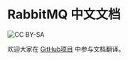 # RabbitMQ 中文文档

![CC BY-SA](https://licensebuttons.net/l/by-sa/3.0/88x31.png)

欢迎大家在 [GitHub项目](https://github.com/mr-ping/RabbitMQ_into_Chinese) 中参与文档翻译。
